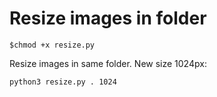 # Resize images in folder

    $chmod +x resize.py
    
Resize images in same folder. New size 1024px:

    python3 resize.py . 1024

